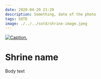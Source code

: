 ```yaml
---
date: 2020-04-20 21:29
description: Something, date of the photo
tags: SOTD
image: ./../../sotd/shrine-image.jpeg
---
```


[<img src="./../../sotd/shrine-image.jpeg"
alt="Caption."
/>](./../../sotd/shrine-image.jpeg)

# Shrine name

Body text
